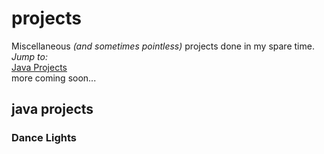 # projects
Miscellaneous _(and sometimes pointless)_ projects done in my spare time.<br>
_Jump to:_<br>
[Java Projects](#java-projects)<br>
more coming soon...

## java projects
### Dance Lights

